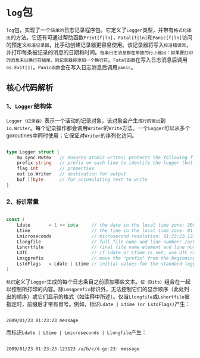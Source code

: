 
# `log`包

`log`包，实现了一个`简单的`日志记录程序包。它定义了`Logger`类型，并带有`格式化输出`的方法。它还有可通过帮助函数`Print[f|ln]`，`Fatal[f|ln]`和`Panic[f|ln]`访问的预定义`标准记录器`，比手动创建记录器更容易使用。该记录器将写入`标准错误流`，并打印每条被记录的消息的日期和时间。`每条日志消息都在单独的行上输出：如果要打印的消息未以换行符结尾，则记录器将添加一个换行符`。`Fatal函数`在写入日志消息后调用`os.Exit(1)`。`Panic函数`会在写入日志消息后调用`panic`。


## 核心代码解析

### 1、`Logger`结构体

`Logger（记录器）`表示一个活动的记录对象，该对象会产生`成行的输出`到`io.Writer`。每个记录操作都会调用`Writer`的`Write`方法。一个`Logger`可以从多个goroutines中同时使用；它保证对`Writer`的序列化访问。

```go

type Logger struct {
    mu sync.Mutex   // ensures atomic writes; protects the following fields
    prefix string   // prefix on each line to identify the logger (but see Lmsgprefix)
    flag int        // properties
    out io.Writer   // destination for output
    buf []byte      // for accumulating text to write
}

```

### 2、`标识`常量


```go

const (
    Ldate       = 1 << iota     // the date in the local time zone: 2009/01/23
    Ltime                       // the time in the local time zone: 01:23:23
    Lmicroseconds               // microsecond resolution: 01:23:23.123123. assumes Ltime.
    Llongfile                   // full file name and line number: /a/b/c/d.go:23
    Lshortfile                  // final file name element and line number: d.go:23. overrides Llongfile.
    LUTC                        // if Ldate or Ltime is set, use UTC rather than the local time zone.
    Lmsgprefix                  // move the "prefix" from the beginning of the line to before the message.
    LstdFlags   = Ldate | Ltime // initial values for the standard logger.
)

```

`标识`定义了`Logger`生成的每个日志条目之前添加哪些文本。`位（Bits）`组合在一起以控制所打印的内容。除`Lmsgprefix`标识外，无法控制它们的显示顺序（此处列出的顺序）或它们显示的格式（如注释中所述）。仅当`Llongfile`或`Lshortfile`被指定时，前缀后才带有冒号。例如，标识`Ldate | Ltime (or LstdFlags)`产生：

```

2009/01/23 01:23:23 message

```

而标识`Ldate | Ltime | Lmicroseconds | Llongfile`产生：

```

2009/01/23 01:23:23.123123 /a/b/c/d.go:23: message

```
